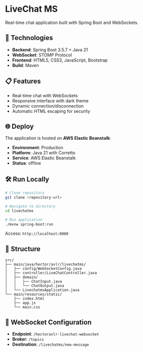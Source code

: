 # LiveChat MS

Real-time chat application built with Spring Boot and WebSockets.

## 🚀 Technologies

- **Backend**: Spring Boot 3.5.7 + Java 21
- **WebSocket**: STOMP Protocol
- **Frontend**: HTML5, CSS3, JavaScript, Bootstrap
- **Build**: Maven

## 📋 Features

- Real-time chat with WebSockets
- Responsive interface with dark theme
- Dynamic connection/disconnection
- Automatic HTML escaping for security

## 🌐 Deploy

The application is hosted on **AWS Elastic Beanstalk**:

- **Environment**: Production
- **Platform**: Java 21 with Corretto
- **Service**: AWS Elastic Beanstalk
- **Status**: offline

## 🛠️ Run Locally

```bash
# Clone repository
git clone <repository-url>

# Navigate to directory
cd livechatms

# Run application
./mvnw spring-boot:run
```

Access: `http://localhost:8080`

## 📁 Structure

```
src/
├── main/java/hector/avlr/livechatms/
│   ├── config/WebSocketConfig.java
│   ├── controller/LiveChatController.java
│   ├── domain/
│   │   ├── ChatInput.java
│   │   └── ChatOutput.java
│   └── LivechatmsApplication.java
└── main/resources/static/
    ├── index.html
    ├── app.js
    └── main.css
```

## 🔧 WebSocket Configuration

- **Endpoint**: `/hectoravlr-livechat-websocket`
- **Broker**: `/topics`
- **Destination**: `/livechatms/new-message`